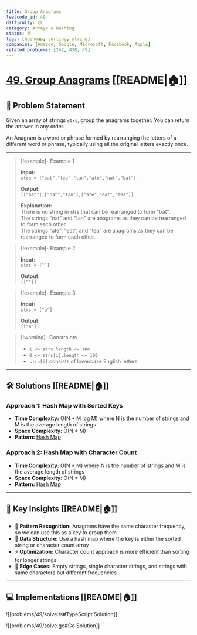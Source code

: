 ```yaml
---
title: Group Anagrams
leetcode_id: 49
difficulty: 🟡
category: Arrays & Hashing
status: 🗒️
tags: [hashmap, sorting, string]
companies: [Amazon, Google, Microsoft, Facebook, Apple]
related_problems: [242, 438, 49]
---
```


# [49. Group Anagrams](https://leetcode.com/problems/group-anagrams/description/) [[README|🏠]]

## 📝 Problem Statement

Given an array of strings `strs`, group the anagrams together. You can return the answer in any order.

An Anagram is a word or phrase formed by rearranging the letters of a different word or phrase, typically using all the original letters exactly once.

---

> [!example]- Example 1
>
> **Input:**  
> `strs = ["eat","tea","tan","ate","nat","bat"]`
>
> **Output:**  
> `[["bat"],["nat","tan"],["ate","eat","tea"]]`
>
> **Explanation:**  
> There is no string in strs that can be rearranged to form "bat".  
> The strings "nat" and "tan" are anagrams as they can be rearranged to form each other.  
> The strings "ate", "eat", and "tea" are anagrams as they can be rearranged to form each other.

> [!example]- Example 2
>
> **Input:**  
> `strs = [""]`
>
> **Output:**  
> `[[""]]`

> [!example]- Example 3
>
> **Input:**  
> `strs = ["a"]`
>
> **Output:**  
> `[["a"]]`

> [!warning]- Constraints
>
> - `1 <= strs.length <= 104`
> - `0 <= strs[i].length <= 100`
> - `strs[i]` consists of lowercase English letters.

---

## 🛠️ Solutions [[README|🏠]]

### Approach 1: Hash Map with Sorted Keys

- **Time Complexity:** O(N \* M log M) where N is the number of strings and M is the average length of strings
- **Space Complexity:** O(N \* M)
- **Pattern:** [Hash Map](mdc:patterns/hashmap.md)

### Approach 2: Hash Map with Character Count

- **Time Complexity:** O(N \* M) where N is the number of strings and M is the average length of strings
- **Space Complexity:** O(N \* M)
- **Pattern:** [Hash Map](mdc:patterns/hashmap.md)

---

## 🔑 Key Insights [[README|🏠]]

- 🧠 **Pattern Recognition:** Anagrams have the same character frequency, so we can use this as a key to group them
- 🔧 **Data Structure:** Use a hash map where the key is either the sorted string or character count array
- ⚡ **Optimization:** Character count approach is more efficient than sorting for longer strings
- 🎯 **Edge Cases:** Empty strings, single character strings, and strings with same characters but different frequencies

---

## 💻 Implementations [[README|🏠]]

![[problems/49/solve.ts#TypeScript Solution]]

![[problems/49/solve.go#Go Solution]]
